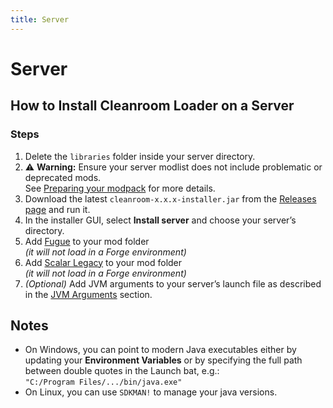 ```yaml
---
title: Server
---
```


# Server

## How to Install Cleanroom Loader on a Server

### Steps

1. Delete the `libraries` folder inside your server directory.
2. :warning: **Warning:** Ensure your server modlist does not include problematic or deprecated mods.<br>
   See [Preparing your modpack](/wiki/end-user-guide/preparing-your-modpack) for more details.
3. Download the latest `cleanroom-x.x.x-installer.jar` from the [Releases page](https://github.com/CleanroomMC/Cleanroom/releases) and run it.
4. In the installer GUI, select **Install server** and choose your server’s directory.
5. Add [Fugue](https://www.curseforge.com/minecraft/mc-mods/fugue) to your mod folder<br>
   *(it will not load in a Forge environment)*
6. Add [Scalar Legacy](https://www.curseforge.com/minecraft/mc-mods/scalar-legacy) to your mod folder<br>
   *(it will not load in a Forge environment)*
7. *(Optional)* Add JVM arguments to your server’s launch file as described in the [JVM Arguments](/wiki/end-user-guide/args) section.

## Notes

- On Windows, you can point to modern Java executables either by updating your **Environment Variables** or by specifying the full path between double quotes in the Launch bat, e.g.:  
  `"C:/Program Files/.../bin/java.exe"`
- On Linux, you can use `SDKMAN!` to manage your java versions.
